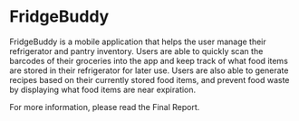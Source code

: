# FridgeBuddy
FridgeBuddy is a mobile application that helps the user manage their refrigerator and pantry inventory. Users are able to quickly scan the barcodes of their groceries into the app and keep track of what food items are stored in their refrigerator for later use. Users are also able to generate recipes based on their currently stored food items, and prevent food waste by displaying what food items are near expiration.

For more information, please read the Final Report.

